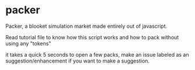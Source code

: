 # packer
Packer, a blooket simulation market made entirely out of javascript.



Read tutorial file to know how this script works and how to pack without using any "tokens"





it takes a quick 5 seconds to open a few packs, make an issue labeled as an suggestion/enhancement if you want to make a suggestion.

